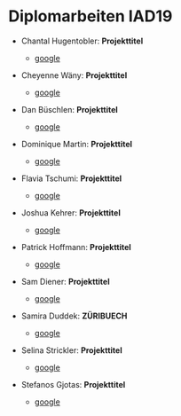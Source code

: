 # Diplomarbeiten IAD19


* Chantal Hugentobler: **Projekttitel**
  *  [google](https://google.com)

* Cheyenne Wäny: **Projekttitel** 
  *  [google](https://google.com)

* Dan Büschlen: **Projekttitel** 
  *  [google](https://google.com)

* Dominique Martin: **Projekttitel** 
  *  [google](https://google.com)

* Flavia Tschumi: **Projekttitel** 
  *  [google](https://google.com)

* Joshua Kehrer: **Projekttitel** 
  *  [google](https://google.com)

* Patrick Hoffmann: **Projekttitel** 
  *  [google](https://google.com)

* Sam Diener: **Projekttitel** 
  *  [google](https://google.com)

* Samira Duddek: **ZÜRIBUECH** 
  *  [google](https://google.com)

* Selina Strickler: **Projekttitel** 
  *  [google](https://google.com)
  
* Stefanos Gjotas: **Projekttitel** 
  *  [google](https://google.com)

